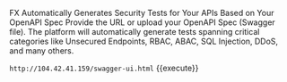 FX Automatically Generates Security Tests for Your APIs Based on Your OpenAPI Spec
Provide the URL or upload your OpenAPI Spec (Swagger file). The platform will automatically generate tests spanning critical categories like Unsecured Endpoints, RBAC, ABAC, SQL Injection, DDoS, and many others.

`http://104.42.41.159/swagger-ui.html` {{execute}}